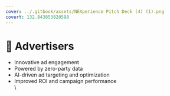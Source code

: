 ```yaml
---
cover: ../.gitbook/assets/NEXperience Pitch Deck (4) (1).png
coverY: 132.843853820598
---
```


# 🎨 Advertisers

* Innovative ad engagement&#x20;
* Powered by zero-party data
* AI-driven ad targeting and optimization
* Improved ROI and campaign performance\
  \
